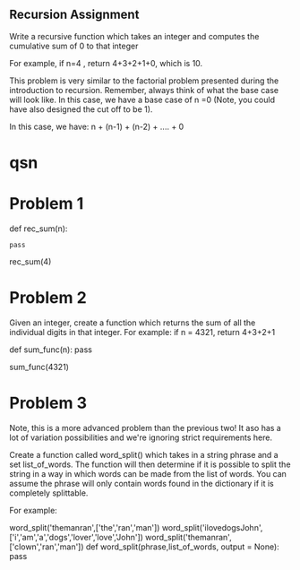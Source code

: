 
## Recursion Assignment

Write a recursive function which takes an integer and computes the cumulative sum of 0 to that integer

For example, if n=4 , return 4+3+2+1+0, which is 10.

This problem is very similar to the factorial problem presented during the introduction to recursion. Remember, always think of what the base case will look like. In this case, we have a base case of n =0 (Note, you could have also designed the cut off to be 1).

In this case, we have: n + (n-1) + (n-2) + .... + 0

# qsn 

# Problem 1 
def rec_sum(n):
    
    pass
rec_sum(4)


# Problem 2
Given an integer, create a function which returns the sum of all the individual digits in that integer. For example: if n = 4321, return 4+3+2+1


def sum_func(n):
    pass

sum_func(4321)


# Problem 3
Note, this is a more advanced problem than the previous two! It aso has a lot of variation possibilities and we're ignoring strict requirements here.

Create a function called word_split() which takes in a string phrase and a set list_of_words. The function will then determine if it is possible to split the string in a way in which words can be made from the list of words. You can assume the phrase will only contain words found in the dictionary if it is completely splittable.

For example:

word_split('themanran',['the','ran','man'])
word_split('ilovedogsJohn',['i','am','a','dogs','lover','love','John'])
word_split('themanran',['clown','ran','man'])
def word_split(phrase,list_of_words, output = None):
    pass      


